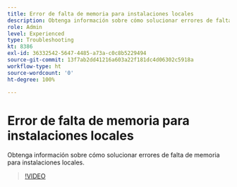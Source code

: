 ```yaml
---
title: Error de falta de memoria para instalaciones locales
description: Obtenga información sobre cómo solucionar errores de falta de memoria para instalaciones locales.
role: Admin
level: Experienced
type: Troubleshooting
kt: 8386
exl-id: 36332542-5647-4485-a73a-c0c8b5229494
source-git-commit: 13f7ab2dd41216a603a22f181dc4d06302c5918a
workflow-type: ht
source-wordcount: '0'
ht-degree: 100%

---
```


# Error de falta de memoria para instalaciones locales

Obtenga información sobre cómo solucionar errores de falta de memoria para instalaciones locales.

>[!VIDEO](https://video.tv.adobe.com/v/335891?quality=12&learn=on)
